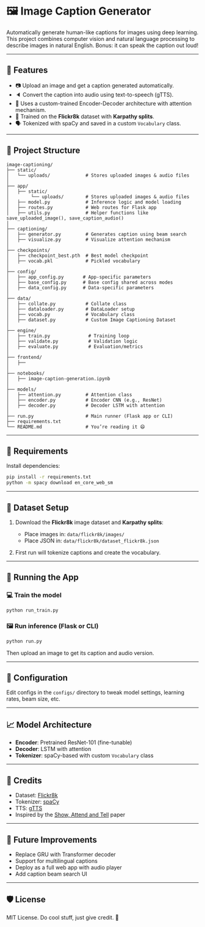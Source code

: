 
# 🖼️ Image Caption Generator

Automatically generate human-like captions for images using deep learning. This project combines computer vision and natural language processing to describe images in natural English. Bonus: it can speak the caption out loud!

---

## 🚀 Features

- 📷 Upload an image and get a caption generated automatically.
- 🔈 Convert the caption into audio using text-to-speech (gTTS).
- 🤖 Uses a custom-trained Encoder-Decoder architecture with attention mechanism.
- 🧠 Trained on the **Flickr8k** dataset with **Karpathy splits**.
- 🗣️ Tokenized with spaCy and saved in a custom `Vocabulary` class.

---

## 🧱 Project Structure

```
image-captioning/
├── static/
│   └── uploads/             # Stores uploaded images & audio files
│
├── app/
│   ├── static/
│        └── uploads/        # Stores uploaded images & audio files
│   ├── model.py             # Inference logic and model loading
│   ├── routes.py            # Web routes for Flask app
│   ├── utils.py             # Helper functions like save_uploaded_image(), save_caption_audio()
│
├── captioning/
│   ├── generator.py         # Generates caption using beam search
│   ├── visualize.py         # Visualize attention mechanism
│
├── checkpoints/
│   ├── checkpoint_best.pth  # Best model checkpoint
│   ├── vocab.pkl            # Pickled vocabulary
│
├── config/
│   ├── app_config.py       # App-specific parameters
│   ├── base_config.py      # Base config shared across modes
│   ├── data_config.py      # Data-specific parameters
│
├── data/
│   ├── collate.py           # Collate class
│   ├── dataloader.py        # DataLoader setup
│   ├── vocab.py             # Vocabulary class
│   ├── dataset.py           # Custom Image Captioning Dataset 
│
├── engine/
│   ├── train.py              # Training loop
│   ├── validate.py           # Validation logic
│   ├── evaluate.py           # Evaluation/metrics
│
├── frontend/
│   ├── 
│
├── notebooks/
│   ├── image-caption-generation.ipynb
│
├── models/
│   ├── attention.py         # Attention class
│   ├── encoder.py           # Encoder CNN (e.g., ResNet)
│   ├── decoder.py           # Decoder LSTM with attention
│
├── run.py                   # Main runner (Flask app or CLI)       
├── requirements.txt
└── README.md                # You’re reading it 😄
```

---

## 🧪 Requirements

Install dependencies:

```bash
pip install -r requirements.txt
python -m spacy download en_core_web_sm
```

---

## 📂 Dataset Setup

1. Download the **Flickr8k** image dataset and **Karpathy splits**:
   - Place images in: `data/flickr8k/images/`
   - Place JSON in: `data/flickr8k/dataset_flickr8k.json`

2. First run will tokenize captions and create the vocabulary.

---

## 🏁 Running the App

### 💻 Train the model
```bash
python run_train.py
```

### 🖼️ Run inference (Flask or CLI)
```bash
python run.py
```

Then upload an image to get its caption and audio version.

---

## 🔧 Configuration

Edit configs in the `configs/` directory to tweak model settings, learning rates, beam size, etc.

---

## 📈 Model Architecture

- **Encoder**: Pretrained ResNet-101 (fine-tunable)
- **Decoder**: LSTM with attention
- **Tokenizer**: spaCy-based with custom `Vocabulary` class

---

## 📣 Credits

- Dataset: [Flickr8k](https://github.com/jbrownlee/Datasets)
- Tokenizer: [spaCy](https://spacy.io/)
- TTS: [gTTS](https://pypi.org/project/gTTS/)
- Inspired by the [Show, Attend and Tell](https://arxiv.org/abs/1502.03044) paper

---

## 🧠 Future Improvements

- Replace GRU with Transformer decoder
- Support for multilingual captions
- Deploy as a full web app with audio player
- Add caption beam search UI

---

## 🛡️ License

MIT License. Do cool stuff, just give credit. 🙌
